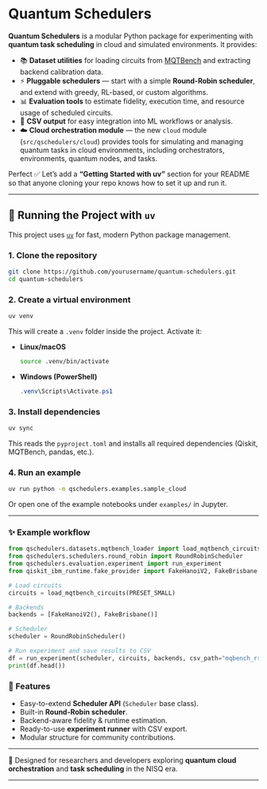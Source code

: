 # Quantum Schedulers

**Quantum Schedulers** is a modular Python package for experimenting with **quantum task scheduling** in cloud and simulated environments.
It provides:

* 📚 **Dataset utilities** for loading circuits from [MQTBench](https://github.com/cda-tum/mqt-bench) and extracting backend calibration data.
* ⚡ **Pluggable schedulers** — start with a simple **Round-Robin scheduler**, and extend with greedy, RL-based, or custom algorithms.
* 📊 **Evaluation tools** to estimate fidelity, execution time, and resource usage of scheduled circuits.
* 📂 **CSV output** for easy integration into ML workflows or analysis.
* ☁️ **Cloud orchestration module** — the new `cloud` module (`src/qschedulers/cloud`) provides tools for simulating and managing quantum tasks in cloud environments, including orchestrators, environments, quantum nodes, and tasks.

Perfect ✅ Let’s add a **“Getting Started with uv”** section for your README so that anyone cloning your repo knows how to set it up and run it.

---

## 📖 Running the Project with `uv`

This project uses [`uv`](https://github.com/astral-sh/uv) for fast, modern Python package management.

### 1. Clone the repository

```bash
git clone https://github.com/yourusername/quantum-schedulers.git
cd quantum-schedulers
```

### 2. Create a virtual environment

```bash
uv venv
```

This will create a `.venv` folder inside the project.
Activate it:

* **Linux/macOS**

  ```bash
  source .venv/bin/activate
  ```
* **Windows (PowerShell)**

  ```powershell
  .venv\Scripts\Activate.ps1
  ```

### 3. Install dependencies

```bash
uv sync
```

This reads the `pyproject.toml` and installs all required dependencies (Qiskit, MQTBench, pandas, etc.).

### 4. Run an example

```bash
uv run python -m qschedulers.examples.sample_cloud
```

Or open one of the example notebooks under `examples/` in Jupyter.

---


### ✨ Example workflow

```python
from qschedulers.datasets.mqtbench_loader import load_mqtbench_circuits, PRESET_SMALL
from qschedulers.schedulers.round_robin import RoundRobinScheduler
from qschedulers.evaluation.experiment import run_experiment
from qiskit_ibm_runtime.fake_provider import FakeHanoiV2, FakeBrisbane

# Load circuits
circuits = load_mqtbench_circuits(PRESET_SMALL)

# Backends
backends = [FakeHanoiV2(), FakeBrisbane()]

# Scheduler
scheduler = RoundRobinScheduler()

# Run experiment and save results to CSV
df = run_experiment(scheduler, circuits, backends, csv_path="mqbench_rr_results.csv")
print(df.head())
```

### 🔑 Features

* Easy-to-extend **Scheduler API** (`Scheduler` base class).
* Built-in **Round-Robin scheduler**.
* Backend-aware fidelity & runtime estimation.
* Ready-to-use **experiment runner** with CSV export.
* Modular structure for community contributions.

---

🚀 Designed for researchers and developers exploring **quantum cloud orchestration** and **task scheduling** in the NISQ era.

---
